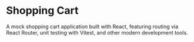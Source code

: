 # Shopping Cart

A mock shopping cart application built with React, featuring routing via React Router, unit testing with Vitest, and other modern development tools.